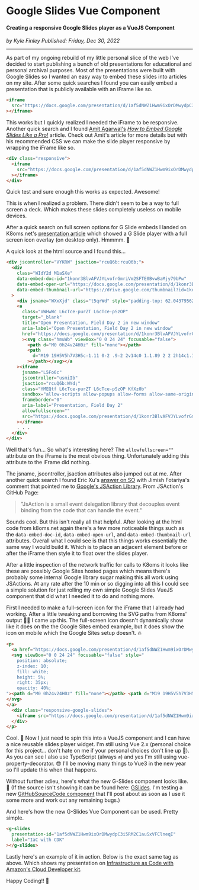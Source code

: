 # Google Slides Vue Component

#### Creating a responsive Google Slides player as a VueJS Component

_<div class="article-meta-data"> by Kyle Finley</span> Published:
<time itemprop="pubdate" datetime="12/30/2022">Friday, Dec 30, 2022</time></div>_

---

As part of my ongoing rebuild of my little personal slice of the web I've decided to start publishing a bunch of old presentations for educational and personal archival purposes. Most of the presentations were built with Google Slides so I wanted an easy way to embed these slides into articles on my site. After some quick searches I found you can easily embed a presentation that is publicly available with an iFrame like so.

```html
<iframe
  src="https://docs.google.com/presentation/d/1af5dNWZ1Hwm9ixOrDMwydpC3i5RM2C1auSxVFClneqI/embed"
></iframe>
```

This works but I quickly realized I needed the iFrame to be responsive. Another quick search and I found [Amit Agarwal's](https://twitter.com/labnol) _[How to Embed Google Slides Like a Pro!](https://www.labnol.org/embed-google-slides-200615)_ article. Check out Amit's article for more details but with his recommended CSS we can make the slide player responsive by wrapping the iFrame like so.

```html
<div class="responsive">
  <iframe
    src="https://docs.google.com/presentation/d/1af5dNWZ1Hwm9ixOrDMwydpC3i5RM2C1auSxVFClneqI/embed"
  ></iframe>
</div>
```

Quick test and sure enough this works as expected. Awesome!

This is when I realized a problem. There didn't seem to be a way to full screen a deck. Which makes these slides completely useless on mobile devices.

After a quick search on full screen options for G Slide embeds I landed on K8oms.net's [presentation article](https://www.k8oms.net/images/presentations) which showed a G Slide
player with a full screen icon overlay (on desktop only). Hmmmm. :thinking:

A quick look at the html source and I found this...

```html
<div jscontroller="VYKRW" jsaction="rcuQ6b:rcuQ6b;">
  <div
    class="WIdY2d M1aSXe"
    data-embed-doc-id="1konr3BlvAFVJYLvofrGmriVm2SFTE0BvwBaMjy79bPw"
    data-embed-open-url="https://docs.google.com/presentation/d/1konr3BlvAFVJYLvofrGmriVm2SFTE0BvwBaMjy79bPw/present"
    data-embed-thumbnail-url="https://drive.google.com/thumbnail?id=1konr3BlvAFVJYLvofrGmriVm2SFTE0BvwBaMjy79bPw&amp;sz=w967-h540-p-k-nu"
  >
    <div jsname="WXxXjd" class="t5qrWd" style="padding-top: 62.0437956204%"></div>
    <a
      class="oWHwWc L6cTce-purZT L6cTce-pSzOP"
      target="_blank"
      title="Open Presentation, Field Day 2 in new window"
      aria-label="Open Presentation, Field Day 2 in new window"
      href="https://docs.google.com/presentation/d/1konr3BlvAFVJYLvofrGmriVm2SFTE0BvwBaMjy79bPw/present"
      ><svg class="hmuWb" viewBox="0 0 24 24" focusable="false">
        <path d="M0 0h24v24H0z" fill="none"></path>
        <path
          d="M19 19H5V5h7V3H5c-1.11 0-2 .9-2 2v14c0 1.1.89 2 2 2h14c1.1 0 2-.9 2-2v-7h-2v7zM14 3v2h3.59l-9.83 9.83 1.41 1.41L19 6.41V10h2V3h-7z"
        ></path></svg></a
    ><iframe
      jsname="L5Fo6c"
      jscontroller="usmiIb"
      jsaction="rcuQ6b:WYd;"
      class="YMEQtf L6cTce-purZT L6cTce-pSzOP KfXz0b"
      sandbox="allow-scripts allow-popups allow-forms allow-same-origin allow-popups-to-escape-sandbox allow-downloads allow-modals"
      frameborder="0"
      aria-label="Presentation, Field Day 2"
      allowfullscreen=""
      src="https://docs.google.com/presentation/d/1konr3BlvAFVJYLvofrGmriVm2SFTE0BvwBaMjy79bPw/embed?delayms=3000&amp;loop=true&amp;start=true"
    ></iframe>
    . . .
  </div>
</div>
```

Well that's fun... So what's interesting here? The `allowfullscreen=""` attribute on the iFrame is the most obvious thing. Unfortunately adding this attribute to the iFrame did nothing.

The jsname, jscontroller, jsaction attributes also jumped out at me. After another quick search I found Eric Xu's [answer on SO](https://stackoverflow.com/a/65461417) with Jimish Fotariya's comment that pointed me to [Google's JSAction Library](https://github.com/google/jsaction). From JSAction's GitHub Page:

> "JsAction is a small event delegation library that decouples event binding from the code that can handle the event."

Sounds cool. But this isn't really all that helpful. After looking at the html code from k8oms.net again there's a few more noticeable things such as the `data-embed-doc-id`, `data-embed-open-url`, and `data-embed-thumbnail-url` attributes. Overall what I could see is that this things works essentially the same way I would build it. Which is to place an adjacent element before or after the iFrame then style it to float over the slides player.

After a little inspection of the network traffic for calls to K8oms it looks like these are possibly Google Sites hosted pages which means there's probably some internal Google library sugar making this all work using JSActions. At any rate after the 10 min or so digging into all this I could see a simple solution for just rolling my own simple Google Slides VueJS component that did what I needed it to do and nothing more.

First I needed to make a full-screen icon for the iFrame that I already had working. After a little tweaking and borrowing the SVG paths from K8oms' output :bowing_man: I came up this. The full-screen icon doesn't dynamically show like it does on the the Google Sites embed example, but it does show the icon on mobile which the Google Sites setup doesn't. :fire:

```html
<p>
  <a href="https://docs.google.com/presentation/d/1af5dNWZ1Hwm9ixOrDMwydpC3i5RM2C1auSxVFClneqI/present" target="_blank">
  <svg viewBox="0 0 24 24" focusable="false" style="
    position: absolute;
    z-index: 10;
    fill: white;
    height: 5%;
    right: 35px;
    opacity: 40%;
"><path d="M0 0h24v24H0z" fill="none"></path> <path d="M19 19H5V5h7V3H5c-1.11 0-2 .9-2 2v14c0 1.1.89 2 2 2h14c1.1 0 2-.9 2-2v-7h-2v7zM14 3v2h3.59l-9.83 9.83 1.41 1.41L19 6.41V10h2V3h-7z"></path>
</svg>
</a>
  <div class="responsive-google-slides">
    <iframe src="https://docs.google.com/presentation/d/1af5dNWZ1Hwm9ixOrDMwydpC3i5RM2C1auSxVFClneqI/embed" allowfullscreen></iframe>
  </div>
</p>

```

Cool. :partying_face: Now I just need to spin this into a VueJS component and I can have a nice reusable slides player widget. I'm still using Vue 2.x (personal choice for this project... don't hate on me if your personal choices don't line up :pray:). As you can see I also use TypeScript (always :fist_raised:) and yes I'm still using vue-property-decorator. :sunglasses: I'll be moving many things to Vue3 in the new year so I'll update this when that happens.

Without further adieu, here's what the new G-Slides component looks like. :tada: (If the source isn't showing it can be found here: [GSlides](https://github.com/kfinley/KyleFinley.net/blob/main/packages/vue2-client/src/components/GSlides.vue). I'm testing a new [GitHubSourceCode component](https://github.com/kfinley/KyleFinley.net/blob/main/packages/vue2-client/src/components/GitHubSourceCode.vue) that I'll post about as soon as I use it some more and work out any remaining bugs.)

<git-hub-source-code lang="html javascript typescript xml scss" path="https://api.github.com/repos/kfinley/KyleFinley.net/contents/packages/vue2-client/src/components/GSlides.vue"></git-hub-source-code>

And here's how the new G-Slides Vue Component can be used. Pretty simple.

```html
<g-slides
  presentation-id="1af5dNWZ1Hwm9ixOrDMwydpC3i5RM2C1auSxVFClneqI"
  label="IaC with CDK"
></g-slides>
```

Lastly here's an example of it in action. Below is the exact same tag as above. Which shows my presentation on [Infrastructure as Code with Amazon's Cloud Developer kit](/slides/iac-with-cdk/).

Happy Coding!! :beers:

<g-slides presentation-id="1af5dNWZ1Hwm9ixOrDMwydpC3i5RM2C1auSxVFClneqI" label="IaC with CDK"></g-slides>
